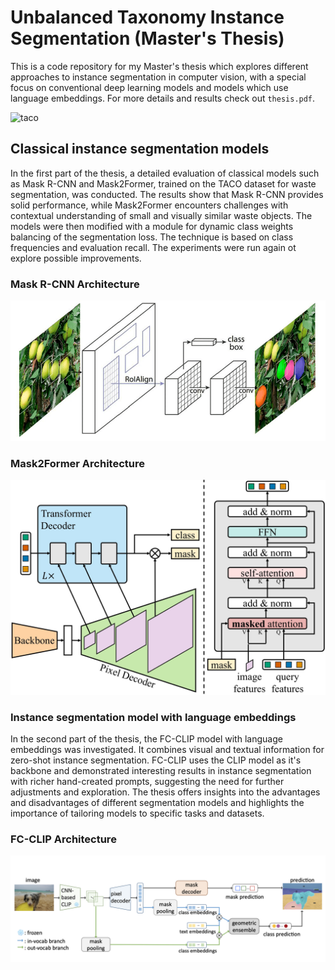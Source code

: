 # Unbalanced Taxonomy Instance Segmentation (Master's Thesis)

This is a code repository for my Master's thesis which explores different approaches to instance segmentation in computer vision, with a special focus on conventional deep learning models and models which use language embeddings. For more details and results check out ```thesis.pdf```.

![taco](taco.webp.avif)

## Classical instance segmentation models

In the first part of the thesis, a detailed evaluation of classical models such as Mask R-CNN and Mask2Former, trained on the TACO dataset for waste segmentation, was conducted. The results show that Mask R-CNN provides solid performance, while Mask2Former encounters challenges with contextual understanding of small and visually similar waste objects. The models were then modified with a module for dynamic class weights balancing of the segmentation loss. The technique is based on class frequencies and evaluation recall. The experiments were run again ot explore possible improvements.

### Mask R-CNN Architecture

![mrcnn](mrcnn.png)

### Mask2Former Architecture

![m2f](m2f.jpg)

### Instance segmentation model with language embeddings

In the second part of the thesis, the FC-CLIP model with language embeddings was investigated. It combines visual and textual information for zero-shot instance segmentation. FC-CLIP uses the CLIP model as it's backbone and demonstrated interesting results in instance segmentation with richer hand-created prompts, suggesting the need for further adjustments and exploration. The thesis offers insights into the advantages and disadvantages of different segmentation models and highlights the importance of tailoring models to specific tasks and datasets.

### FC-CLIP Architecture

![ffclip](fcclip.webp)
